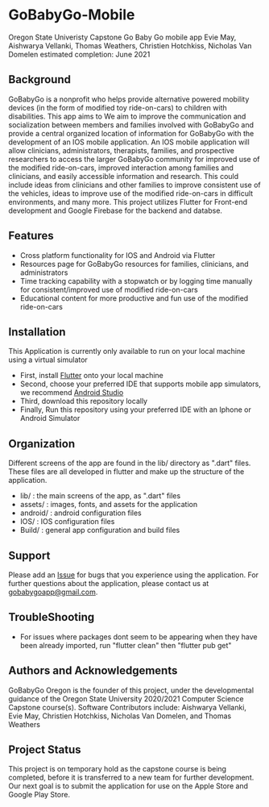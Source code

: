 # GoBabyGo-Mobile #
Oregon State Univeristy Capstone Go Baby Go mobile app
Evie May, Aishwarya Vellanki, Thomas Weathers, Christien Hotchkiss, Nicholas Van Domelen
estimated completion: June 2021

## Background ##
GoBabyGo is a nonprofit who helps provide alternative powered mobility devices (in the form of modified toy ride-on-cars) to children with disabilities. This app aims to We aim to improve the communication and socialization between members and families involved with GoBabyGo and provide a central organized location of information for GoBabyGo with the development of an IOS mobile application. An IOS mobile application will allow clinicians, administrators, therapists, families, and prospective researchers to access the larger GoBabyGo community for improved use of the modified ride-on-cars, improved interaction among families and clinicians, and easily accessible information and research. This could include ideas from clinicians and other families to improve consistent use of the vehicles, ideas to improve use of the modified ride-on-cars in difficult environments, and many more. This project utilizes Flutter for Front-end development and Google Firebase for the backend and databse. 

## Features ##
* Cross platform functionality for IOS and Android via Flutter
* Resources page for GoBabyGo resources for families, clinicians, and administrators
* Time tracking capability with a stopwatch or by logging time manually for consistent/improved use of modified ride-on-cars
* Educational content for more productive and fun use of the modified ride-on-cars

## Installation ##
This Application is currently only available to run on your local machine using a virtual simulator

* First, install [Flutter](https://flutter.dev/docs/get-started/install) onto your local machine
* Second, choose your preferred IDE that supports mobile app simulators, we recommend [Android Studio](https://developer.android.com/studio)
* Third, download this repository locally
* Finally, Run this repository using your preferred IDE with an Iphone or Android Simulator

## Organization ##
Different screens of the app are found in the lib/ directory as ".dart" files. These files are all developed in flutter and make up the structure of the application. 
* lib/ : the main screens of the app, as ".dart" files
* assets/ : images, fonts, and assets for the application
* android/ : android configuration files
* IOS/ : IOS configuration files
* Build/ : general app configuration and build files

## Support ##
Please add an [Issue](https://github.com/t-weathers/GoBabyGo-Mobile/issues) for bugs that you experience using the application. For further questions about the application, please contact us at [gobabygoapp@gmail.com](mailto:gobabygoapp@gmail.com). 

## TroubleShooting ##
* For issues where packages dont seem to be appearing when they have been already imported, run "flutter clean" then "flutter pub get"

## Authors and Acknowledgements ##
GoBabyGo Oregon is the founder of this project, under the developmental guidance of the Oregon State University 2020/2021 Computer Science Capstone course(s). Software Contributors include: Aishwarya Vellanki, Evie May, Christien Hotchkiss, Nicholas Van Domelen, and Thomas Weathers

## Project Status ##
This project is on temporary hold as the capstone course is being completed, before it is transferred to a new team for further development. Our next goal is to submit the application for use on the Apple Store and Google Play Store. 
